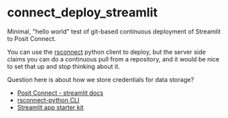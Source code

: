 # connect_deploy_streamlit

Minimal, "hello world" test of git-based continuous deployment of Streamlit to Posit Connect.

You can use the [rsconnect](https://docs.posit.co/rsconnect-python/) python client to deploy, but the server side claims you can do a continuous pull from a repository, and it would be nice to set that up and stop thinking about it.

Question here is about how we store credentials for data storage?

* [Posit Connect - streamlit docs](https://docs.posit.co/connect/user/streamlit/)
* [rsconnect-python CLI](https://docs.posit.co/rsconnect-python/)
* [Streamlit app starter kit](https://github.com/streamlit/app-starter-kit)


